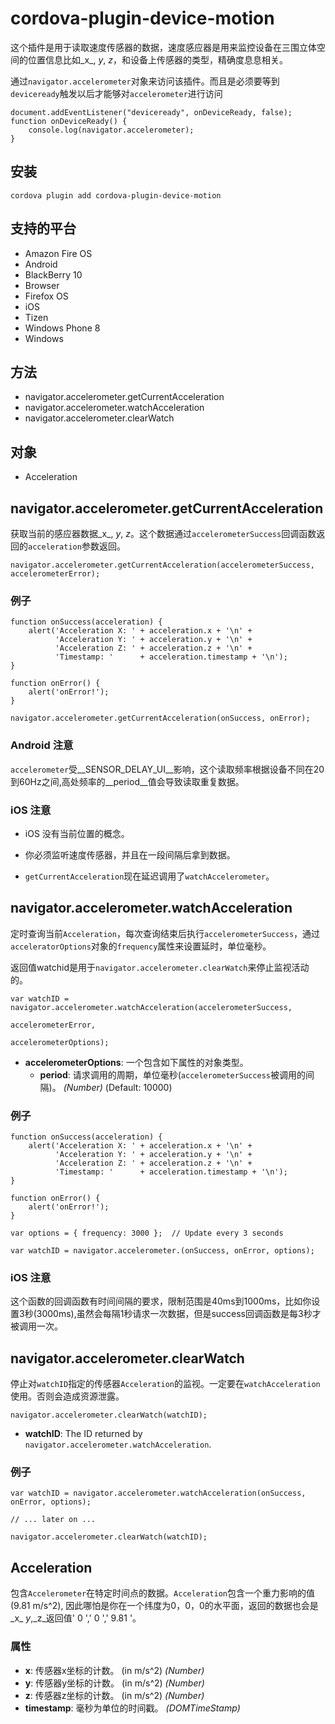 # cordova-plugin-device-motion

这个插件是用于读取速度传感器的数据，速度感应器是用来监控设备在三围立体空间的位置信息比如_x_, _y_, _z_，和设备上传感器的类型，精确度息息相关。<br>

通过`navigator.accelerometer`对象来访问该插件。而且是必须要等到`deviceready`触发以后才能够对`accelerometer`进行访问<br>

    document.addEventListener("deviceready", onDeviceReady, false);
    function onDeviceReady() {
        console.log(navigator.accelerometer);
    }

## 安装

    cordova plugin add cordova-plugin-device-motion

## 支持的平台

- Amazon Fire OS
- Android
- BlackBerry 10
- Browser
- Firefox OS
- iOS
- Tizen
- Windows Phone 8
- Windows

## 方法

- navigator.accelerometer.getCurrentAcceleration
- navigator.accelerometer.watchAcceleration
- navigator.accelerometer.clearWatch

## 对象

- Acceleration

## navigator.accelerometer.getCurrentAcceleration

获取当前的感应器数据_x_, _y_, _z_。这个数据通过`accelerometerSuccess`回调函数返回的`acceleration`参数返回。

    navigator.accelerometer.getCurrentAcceleration(accelerometerSuccess, accelerometerError);


### 例子

    function onSuccess(acceleration) {
        alert('Acceleration X: ' + acceleration.x + '\n' +
              'Acceleration Y: ' + acceleration.y + '\n' +
              'Acceleration Z: ' + acceleration.z + '\n' +
              'Timestamp: '      + acceleration.timestamp + '\n');
    }

    function onError() {
        alert('onError!');
    }

    navigator.accelerometer.getCurrentAcceleration(onSuccess, onError);

### Android 注意

`accelerometer`受__SENSOR_DELAY_UI__影响，这个读取频率根据设备不同在20到60Hz之间,高处频率的__period__值会导致读取重复数据。

### iOS 注意

- iOS 没有当前位置的概念。

- 你必须监听速度传感器，并且在一段间隔后拿到数据。

- `getCurrentAcceleration`现在延迟调用了`watchAccelerometer`。

## navigator.accelerometer.watchAcceleration

定时查询当前`Acceleration`，每次查询结束后执行`accelerometerSuccess`，通过`acceleratorOptions`对象的`frequency`属性来设置延时，单位毫秒。<br>

返回值watchid是用于`navigator.accelerometer.clearWatch`来停止监视活动的。

    var watchID = navigator.accelerometer.watchAcceleration(accelerometerSuccess,
                                                           accelerometerError,
                                                           accelerometerOptions);

- __accelerometerOptions__: 一个包含如下属性的对象类型。
  - __period__: 请求调用的周期，单位毫秒(`accelerometerSuccess`被调用的间隔)。 _(Number)_ (Default: 10000)


###  例子

    function onSuccess(acceleration) {
        alert('Acceleration X: ' + acceleration.x + '\n' +
              'Acceleration Y: ' + acceleration.y + '\n' +
              'Acceleration Z: ' + acceleration.z + '\n' +
              'Timestamp: '      + acceleration.timestamp + '\n');
    }

    function onError() {
        alert('onError!');
    }

    var options = { frequency: 3000 };  // Update every 3 seconds

    var watchID = navigator.accelerometer.(onSuccess, onError, options);

### iOS 注意

这个函数的回调函数有时间间隔的要求，限制范围是40ms到1000ms，比如你设置3秒(3000ms),虽然会每隔1秒请求一次数据，但是success回调函数是每3秒才被调用一次。

## navigator.accelerometer.clearWatch

停止对`watchID`指定的传感器`Acceleration`的监视。一定要在`watchAcceleration`使用。否则会造成资源泄露。

    navigator.accelerometer.clearWatch(watchID);

- __watchID__: The ID returned by `navigator.accelerometer.watchAcceleration`.

###  例子

    var watchID = navigator.accelerometer.watchAcceleration(onSuccess, onError, options);

    // ... later on ...

    navigator.accelerometer.clearWatch(watchID);

## Acceleration

包含`Accelerometer`在特定时间点的数据。`Acceleration`包含一个重力影响的值(9.81 m/s^2), 因此哪怕是你在一个纬度为0，0，0的水平面，返回的数据也会是_x_ _y_,_z_返回值' 0 ',' 0 ',' 9.81 '。

### 属性

- __x__:  传感器x坐标的计数。 (in m/s^2) _(Number)_
- __y__:  传感器y坐标的计数。 (in m/s^2) _(Number)_
- __z__:  传感器z坐标的计数。 (in m/s^2) _(Number)_
- __timestamp__: 毫秒为单位的时间戳。 _(DOMTimeStamp)_

